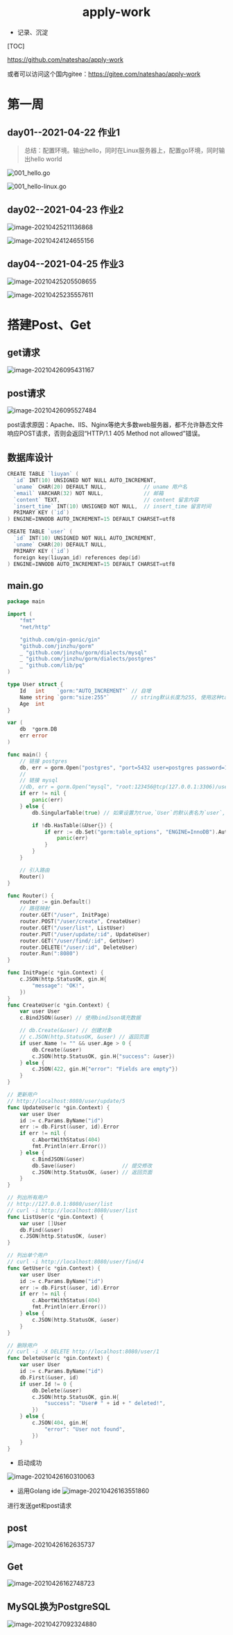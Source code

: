 <center><h1>apply-work</h1></center>

- 记录、沉淀

[TOC]

https://github.com/nateshao/apply-work

或者可以访问这个国内gitee：https://gitee.com/nateshao/apply-work

# 第一周

## day01--2021-04-22 作业1

> 总结：配置环境。输出hello，同时在Linux服务器上，配置go环境，同时输出hello world

![001_hello.go](https://nateshao-blog.oss-cn-shenzhen.aliyuncs.com/img/image-20210422231117678.png)

![001_hello-linux.go](https://nateshao-blog.oss-cn-shenzhen.aliyuncs.com/img/image-20210423001738446.png)

## day02--2021-04-23 作业2

![image-20210425211136868](https://nateshao-blog.oss-cn-shenzhen.aliyuncs.com/img/image-20210425211136868.png)

![image-20210424124655156](https://nateshao-blog.oss-cn-shenzhen.aliyuncs.com/img/image-20210424124655156.png)

## day04--2021-04-25  作业3

![image-20210425205508655](https://nateshao-blog.oss-cn-shenzhen.aliyuncs.com/img/image-20210425205508655.png)



![image-20210425235557611](https://nateshao-blog.oss-cn-shenzhen.aliyuncs.com/img/image-20210425235557611.png)

# 搭建Post、Get

## get请求

![image-20210426095431167](https://nateshao-blog.oss-cn-shenzhen.aliyuncs.com/img/image-20210426095431167.png)

## post请求

![image-20210426095527484](https://nateshao-blog.oss-cn-shenzhen.aliyuncs.com/img/image-20210426095527484.png)

post请求原因：Apache、IIS、Nginx等绝大多数web服务器，都不允许静态文件响应POST请求，否则会返回“HTTP/1.1 405 Method not allowed”错误。

## 数据库设计

```go
CREATE TABLE `liuyan` (
  `id` INT(10) UNSIGNED NOT NULL AUTO_INCREMENT,
  `uname` CHAR(20) DEFAULT NULL, 			// uname 用户名
  `email` VARCHAR(32) NOT NULL,				// 邮箱
  `content` TEXT,  				 			// content 留言内容
  `insert_time` INT(10) UNSIGNED NOT NULL,	// insert_time 留言时间
  PRIMARY KEY (`id`)
) ENGINE=INNODB AUTO_INCREMENT=15 DEFAULT CHARSET=utf8

CREATE TABLE `user` (
  `id` INT(10) UNSIGNED NOT NULL AUTO_INCREMENT,
  `uname` CHAR(20) DEFAULT NULL, 			
  PRIMARY KEY (`id`)
  foreign key(liuyan_id) references dep(id)
) ENGINE=INNODB AUTO_INCREMENT=15 DEFAULT CHARSET=utf8
```

## main.go

```go
package main

import (
	"fmt"
	"net/http"

	"github.com/gin-gonic/gin"
	"github.com/jinzhu/gorm"
	_ "github.com/jinzhu/gorm/dialects/mysql"
	_ "github.com/jinzhu/gorm/dialects/postgres"
	_ "github.com/lib/pq"
)

type User struct {
	Id   int    `gorm:"AUTO_INCREMENT"` // 自增
	Name string `gorm:"size:255"`       // string默认长度为255, 使用这种tag重设
	Age  int
}

var (
	db  *gorm.DB
	err error
)

func main() {
	// 链接 postgres
	db, err = gorm.Open("postgres", "port=5432 user=postgres password=123456 dbname=liuyan sslmode=disable")
	//
	// 链接 mysql
	//db, err = gorm.Open("mysql", "root:123456@tcp(127.0.0.1:3306)/user?charset=utf8&parseTime=True&loc=Local")
	if err != nil {
		panic(err)
	} else {
		db.SingularTable(true) // 如果设置为true,`User`的默认表名为`user`,使用`TableName`设置的表名不受影响

		if !db.HasTable(&User{}) {
			if err := db.Set("gorm:table_options", "ENGINE=InnoDB").AutoMigrate(&User{}).Error; err != nil {
				panic(err)
			}
		}
	}

	// 引入路由
	Router()
}

func Router() {
	router := gin.Default()
	// 路径映射
	router.GET("/user", InitPage)
	router.POST("/user/create", CreateUser)
	router.GET("/user/list", ListUser)
	router.PUT("/user/update/:id", UpdateUser)
	router.GET("/user/find/:id", GetUser)
	router.DELETE("/user/:id", DeleteUser)
	router.Run(":8080")
}

func InitPage(c *gin.Context) {
	c.JSON(http.StatusOK, gin.H{
		"message": "OK!",
	})
}
func CreateUser(c *gin.Context) {
	var user User
	c.BindJSON(&user) // 使用bindJson填充数据

	// db.Create(&user)	// 创建对象
	// c.JSON(http.StatusOK, &user)	// 返回页面
	if user.Name != "" && user.Age > 0 {
		db.Create(&user)
		c.JSON(http.StatusOK, gin.H{"success": &user})
	} else {
		c.JSON(422, gin.H{"error": "Fields are empty"})
	}
}

// 更新用户
// http://localhost:8080/user/update/5
func UpdateUser(c *gin.Context) {
	var user User
	id := c.Params.ByName("id")
	err := db.First(&user, id).Error
	if err != nil {
		c.AbortWithStatus(404)
		fmt.Println(err.Error())
	} else {
		c.BindJSON(&user)
		db.Save(&user)               // 提交修改
		c.JSON(http.StatusOK, &user) // 返回页面
	}
}

// 列出所有用户
// http://127.0.0.1:8080/user/list
// curl -i http://localhost:8080/user/list
func ListUser(c *gin.Context) {
	var user []User
	db.Find(&user)
	c.JSON(http.StatusOK, &user)
}

// 列出单个用户
// curl -i http://localhost:8080/user/find/4
func GetUser(c *gin.Context) {
	var user User
	id := c.Params.ByName("id")
	err := db.First(&user, id).Error
	if err != nil {
		c.AbortWithStatus(404)
		fmt.Println(err.Error())
	} else {
		c.JSON(http.StatusOK, &user)
	}
}

// 删除用户
// curl -i -X DELETE http://localhost:8080/user/1
func DeleteUser(c *gin.Context) {
	var user User
	id := c.Params.ByName("id")
	db.First(&user, id)
	if user.Id != 0 {
		db.Delete(&user)
		c.JSON(http.StatusOK, gin.H{
			"success": "User# " + id + " deleted!",
		})
	} else {
		c.JSON(404, gin.H{
			"error": "User not found",
		})
	}
}
```

- 启动成功

![image-20210426160310063](https://nateshao-blog.oss-cn-shenzhen.aliyuncs.com/img/image-20210426160310063.png)

- 运用Golang ide ![image-20210426163551860](https://nateshao-blog.oss-cn-shenzhen.aliyuncs.com/img/image-20210426163551860.png)

进行发送get和post请求

## post

![image-20210426162635737](https://nateshao-blog.oss-cn-shenzhen.aliyuncs.com/img/image-20210426162635737.png)

## Get

![image-20210426162748723](https://nateshao-blog.oss-cn-shenzhen.aliyuncs.com/img/image-20210426162748723.png)





## MySQL换为PostgreSQL

![image-20210427092324880](https://nateshao-blog.oss-cn-shenzhen.aliyuncs.com/img/image-20210427092324880.png)